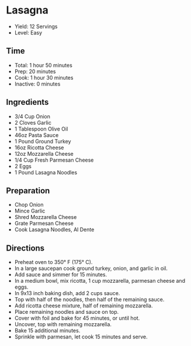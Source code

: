 # Lasagna

* Yield: 12 Servings
* Level: Easy

## Time

* Total: 1 hour 50 minutes
* Prep: 20 minutes
* Cook: 1 hour 30 minutes
* Inactive: 0 minutes

## Ingredients

* 3/4 Cup Onion
* 2 Cloves Garlic
* 1 Tablespoon Olive Oil
* 46oz Pasta Sauce
* 1 Pound Ground Turkey
* 16oz Ricotta Cheese
* 12oz Mozzarella Cheese
* 1/4 Cup Fresh Parmesan Cheese
* 2 Eggs
* 1 Pound Lasagna Noodles

## Preparation

* Chop Onion
* Mince Garlic
* Shred Mozzarella Cheese
* Grate Parmesan Cheese
* Cook Lasagna Noodles, Al Dente

## Directions

* Preheat oven to 350&deg; F (175&deg; C).
* In a large saucepan cook ground turkey, onion, and garlic in oil.
* Add sauce and simmer for 15 minutes.
* In a medium bowl, mix ricotta, 1 cup mozzarella, parmesan cheese and eggs.
* In 9x13 inch baking dish, add 2 cups sauce.
* Top with half of the noodles, then half of the remaining sauce.
* Add ricotta cheese mixture, half of remaining mozzarella.
* Place remaining noodles and sauce on top.
* Cover with foil and bake for 45 minutes, or until hot.
* Uncover, top with remaining mozzarella.
* Bake 15 additional minutes.
* Sprinkle with parmesan, let cook 15 minutes and serve.